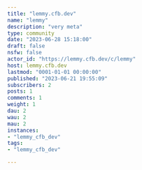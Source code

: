 ```yaml
---
title: "lemmy.cfb.dev" 
name: "lemmy"
description: "very meta"
type: community
date: "2023-06-28 15:18:00"
draft: false
nsfw: false
actor_id: "https://lemmy.cfb.dev/c/lemmy"
host: lemmy.cfb.dev
lastmod: "0001-01-01 00:00:00"
published: "2023-06-21 19:55:09"
subscribers: 2
posts: 1
comments: 1
weight: 1
dau: 2
wau: 2
mau: 2
instances:
- "lemmy_cfb_dev"
tags: 
- "lemmy_cfb_dev"

---
```

